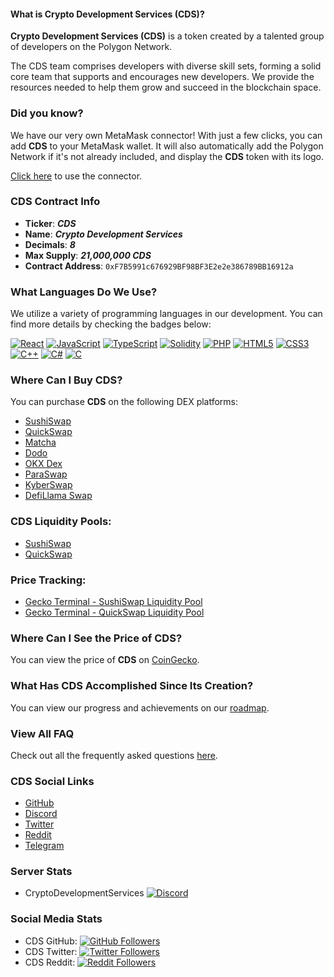 #### What is Crypto Development Services (CDS)?

**Crypto Development Services (CDS)** is a token created by a talented group of developers on the Polygon Network. 

The CDS team comprises developers with diverse skill sets, forming a solid core team that supports and encourages new developers. We provide the resources needed to help them grow and succeed in the blockchain space.

### Did you know?

We have our very own MetaMask connector! With just a few clicks, you can add **CDS** to your MetaMask wallet. It will also automatically add the Polygon Network if it's not already included, and display the **CDS** token with its logo. 

[Click here](https://cryptodevelopmentservices.github.io/CDS_MetaMask_Connector_MATIC/) to use the connector.

### CDS Contract Info
- **Ticker**: ***CDS***
- **Name**: ***Crypto Development Services***
- **Decimals**: ***8***
- **Max Supply**: ***21,000,000 CDS***
- **Contract Address**: `0xF7B5991c676929BF98BF3E2e2e386789BB16912a`

### What Languages Do We Use?

We utilize a variety of programming languages in our development. You can find more details by checking the badges below:

[![React](https://img.shields.io/badge/react-%2320232a.svg?style=for-the-badge&logo=react&logoColor=%2361DAFB)](https://github.com/orgs/CryptoDevelopmentServices/repositories?q=&type=all&language=react&sort=) 
[![JavaScript](https://img.shields.io/badge/javascript-%23323330.svg?style=for-the-badge&logo=javascript&logoColor=%23F7DF1E)](https://github.com/orgs/CryptoDevelopmentServices/repositories?q=&type=all&language=javascript&sort=) 
[![TypeScript](https://img.shields.io/badge/typescript-%23007ACC.svg?style=for-the-badge&logo=typescript&logoColor=white)](https://github.com/orgs/CryptoDevelopmentServices/repositories?q=&type=all&language=typescript&sort=) 
[![Solidity](https://img.shields.io/badge/Solidity-%23363636.svg?style=for-the-badge&logo=solidity&logoColor=white)](https://github.com/orgs/CryptoDevelopmentServices/repositories?q=&type=all&language=solidity&sort=) 
[![PHP](https://img.shields.io/badge/php-%23777BB4.svg?style=for-the-badge&logo=php&logoColor=white)](https://github.com/orgs/CryptoDevelopmentServices/repositories?q=&type=all&language=php&sort=) 
[![HTML5](https://img.shields.io/badge/html5-%23E34F26.svg?style=for-the-badge&logo=html5&logoColor=white)](https://github.com/orgs/CryptoDevelopmentServices/repositories?q=&type=all&language=html&sort=) 
[![CSS3](https://img.shields.io/badge/css3-%231572B6.svg?style=for-the-badge&logo=css3&logoColor=white)](https://github.com/orgs/CryptoDevelopmentServices/repositories?q=&type=all&language=css&sort=) 
[![C++](https://img.shields.io/badge/c++-%2300599C.svg?style=for-the-badge&logo=c%2B%2B&logoColor=white)](https://github.com/orgs/CryptoDevelopmentServices/repositories?q=&type=all&language=c%2B%2B&sort=) 
[![C#](https://img.shields.io/badge/c%23-%23239120.svg?style=for-the-badge&logo=c-sharp&logoColor=white)](https://github.com/orgs/CryptoDevelopmentServices/repositories?q=&type=all&language=c#&sort=) 
[![C](https://img.shields.io/badge/c-%2300599C.svg?style=for-the-badge&logo=c&logoColor=white)](https://github.com/orgs/CryptoDevelopmentServices/repositories?q=&type=all&language=c&sort=)

### Where Can I Buy CDS?

You can purchase **CDS** on the following DEX platforms:

- [SushiSwap](https://www.sushi.com/polygon/swap?token0=NATIVE&token1=0xF7B5991c676929BF98BF3E2e2e386789BB16912a)
- [QuickSwap](https://quickswap.exchange/#/swap?currency0=ETH&currency1=0xF7B5991c676929BF98BF3E2e2e386789BB16912a&swapIndex=0)
- [Matcha](https://matcha.xyz/tokens/polygon/0xf7b5991c676929bf98bf3e2e2e386789bb16912a?sellChain=137&sellAddress=0xeeeeeeeeeeeeeeeeeeeeeeeeeeeeeeeeeeeeeeee)
- [Dodo](https://app.dodoex.io/swap/network/polygon/137-MATIC/137-CDS)
- [OKX Dex](https://www.okx.com/web3/dex-swap?inputChain=137&inputCurrency=0xeeeeeeeeeeeeeeeeeeeeeeeeeeeeeeeeeeeeeeee&outputChain=137&outputCurrency=0xf7b5991c676929bf98bf3e2e2e386789bb16912a)
- [ParaSwap](https://app.paraswap.xyz/#/swap/0xEeeeeEeeeEeEeeEeEeEeeEEEeeeeEeeeeeeeEEeE-0xF7B5991c676929BF98BF3E2e2e386789BB16912a/0.475559/SELL?version=6.2&network=polygon)
- [KyberSwap](https://kyberswap.com/swap/polygon/pol-to-0xf7b5991c676929bf98bf3e2e2e386789bb16912a)
- [DefiLlama Swap](https://swap.defillama.com/?chain=polygon&from=0x0000000000000000000000000000000000000000&tab=swap&to=0xF7B5991c676929BF98BF3E2e2e386789BB16912a)

### CDS Liquidity Pools:
- [SushiSwap](https://www.sushi.com/polygon/pool/v3/add?toCurrency=NATIVE&fromCurrency=0xF7B5991c676929BF98BF3E2e2e386789BB16912a&feeAmount=3000)
- [QuickSwap](https://quickswap.exchange/#/pools?currency0=0xF7B5991c676929BF98BF3E2e2e386789BB16912a&currency1=ETH)

### Price Tracking:
- [Gecko Terminal - SushiSwap Liquidity Pool](https://www.geckoterminal.com/polygon_pos/pools/0xd9628c1de426aae17908d18bb6124d565f89dad3)
- [Gecko Terminal - QuickSwap Liquidity Pool](https://www.geckoterminal.com/polygon_pos/pools/0x7ff955d09691eff995c7477a68ef6bd362650ebc)

### Where Can I See the Price of CDS?

You can view the price of **CDS** on [CoinGecko](https://www.coingecko.com/en/coins/crypto-development-services).

### What Has CDS Accomplished Since Its Creation?

You can view our progress and achievements on our [roadmap](https://www.cryptodevservices.com/roadmap.html).

### View All FAQ

Check out all the frequently asked questions [here](https://www.cryptodevservices.com/faq.html).

### CDS Social Links
- [GitHub](https://github.com/CryptoDevelopmentServices) 
- [Discord](https://discord.gg/vrvfhQ4FRa) 
- [Twitter](https://twitter.com/CryptoDevelopm3) 
- [Reddit](https://www.reddit.com/r/CryptoDevelopment_CDS)
- [Telegram](https://t.me/CryptoDevelopmentService)

### Server Stats
- CryptoDevelopmentServices [![Discord](https://img.shields.io/discord/1157606000946327622)](https://discord.gg/vrvfhQ4FRa)

### Social Media Stats
- CDS GitHub: [![GitHub Followers](https://img.shields.io/github/followers/CryptoDevelopmentServices?style=social)](https://github.com/CryptoDevelopmentServices)
- CDS Twitter: [![Twitter Followers](https://img.shields.io/twitter/follow/CryptoDevelopm3?style=social)](https://twitter.com/CryptoDevelopm3)
- CDS Reddit: [![Reddit Followers](https://img.shields.io/reddit/subreddit-subscribers/CryptoDevelopment_CDS?style=social)](https://www.reddit.com/r/CryptoDevelopment_CDS)
